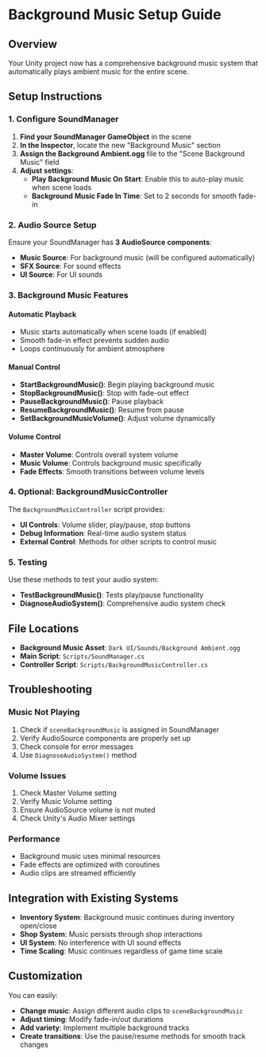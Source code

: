 # Background Music Setup Guide

## Overview
Your Unity project now has a comprehensive background music system that automatically plays ambient music for the entire scene.

## Setup Instructions

### 1. Configure SoundManager
1. **Find your SoundManager GameObject** in the scene
2. **In the Inspector**, locate the new "Background Music" section
3. **Assign the Background Ambient.ogg** file to the "Scene Background Music" field
4. **Adjust settings**:
   - **Play Background Music On Start**: Enable this to auto-play music when scene loads
   - **Background Music Fade In Time**: Set to 2 seconds for smooth fade-in

### 2. Audio Source Setup
Ensure your SoundManager has **3 AudioSource components**:
- **Music Source**: For background music (will be configured automatically)
- **SFX Source**: For sound effects
- **UI Source**: For UI sounds

### 3. Background Music Features

#### Automatic Playback
- Music starts automatically when scene loads (if enabled)
- Smooth fade-in effect prevents sudden audio
- Loops continuously for ambient atmosphere

#### Manual Control
- **StartBackgroundMusic()**: Begin playing background music
- **StopBackgroundMusic()**: Stop with fade-out effect
- **PauseBackgroundMusic()**: Pause playback
- **ResumeBackgroundMusic()**: Resume from pause
- **SetBackgroundMusicVolume()**: Adjust volume dynamically

#### Volume Control
- **Master Volume**: Controls overall system volume
- **Music Volume**: Controls background music specifically
- **Fade Effects**: Smooth transitions between volume levels

### 4. Optional: BackgroundMusicController
The `BackgroundMusicController` script provides:
- **UI Controls**: Volume slider, play/pause, stop buttons
- **Debug Information**: Real-time audio system status
- **External Control**: Methods for other scripts to control music

### 5. Testing
Use these methods to test your audio system:
- **TestBackgroundMusic()**: Tests play/pause functionality
- **DiagnoseAudioSystem()**: Comprehensive audio system check

## File Locations
- **Background Music Asset**: `Dark UI/Sounds/Background Ambient.ogg`
- **Main Script**: `Scripts/SoundManager.cs`
- **Controller Script**: `Scripts/BackgroundMusicController.cs`

## Troubleshooting

### Music Not Playing
1. Check if `sceneBackgroundMusic` is assigned in SoundManager
2. Verify AudioSource components are properly set up
3. Check console for error messages
4. Use `DiagnoseAudioSystem()` method

### Volume Issues
1. Check Master Volume setting
2. Verify Music Volume setting
3. Ensure AudioSource volume is not muted
4. Check Unity's Audio Mixer settings

### Performance
- Background music uses minimal resources
- Fade effects are optimized with coroutines
- Audio clips are streamed efficiently

## Integration with Existing Systems
- **Inventory System**: Background music continues during inventory open/close
- **Shop System**: Music persists through shop interactions
- **UI System**: No interference with UI sound effects
- **Time Scaling**: Music continues regardless of game time scale

## Customization
You can easily:
- **Change music**: Assign different audio clips to `sceneBackgroundMusic`
- **Adjust timing**: Modify fade-in/out durations
- **Add variety**: Implement multiple background tracks
- **Create transitions**: Use the pause/resume methods for smooth track changes 